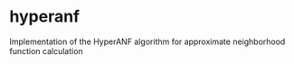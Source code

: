 # hyperanf
Implementation of the HyperANF algorithm for approximate neighborhood function calculation
